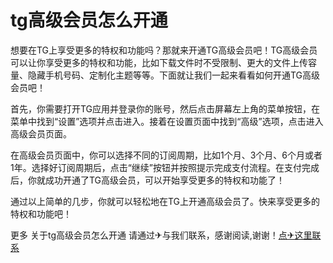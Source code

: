 # tg高级会员怎么开通

想要在TG上享受更多的特权和功能吗？那就来开通TG高级会员吧！TG高级会员可以让你享受更多的特权和功能，比如下载文件时不受限制、更大的文件上传容量、隐藏手机号码、定制化主题等等。下面就让我们一起来看看如何开通TG高级会员吧！

首先，你需要打开TG应用并登录你的账号，然后点击屏幕左上角的菜单按钮，在菜单中找到“设置”选项并点击进入。接着在设置页面中找到“高级”选项，点击进入高级会员页面。

在高级会员页面中，你可以选择不同的订阅周期，比如1个月、3个月、6个月或者1年。选择好订阅周期后，点击“继续”按钮并按照提示完成支付流程。在支付完成后，你就成功开通了TG高级会员，可以开始享受更多的特权和功能了！

通过以上简单的几步，你就可以轻松地在TG上开通高级会员了。快来享受更多的特权和功能吧！

更多 关于tg高级会员怎么开通 请通过✈与我们联系，感谢阅读,谢谢！[点✈这里联系](https://trx.tw)